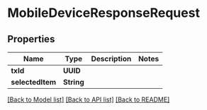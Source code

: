 # MobileDeviceResponseRequest

## Properties
Name | Type | Description | Notes
------------ | ------------- | ------------- | -------------
**txId** | **UUID** |  | 
**selectedItem** | **String** |  | 

[[Back to Model list]](../README.md#documentation-for-models) [[Back to API list]](../README.md#documentation-for-api-endpoints) [[Back to README]](../README.md)


